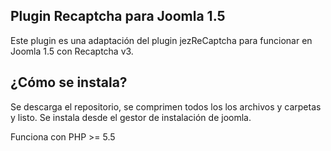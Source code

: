 Plugin Recaptcha para Joomla 1.5
----------------------------

Este plugin es una adaptación del plugin jezReCaptcha para funcionar en Joomla 1.5 con Recaptcha v3.

¿Cómo se instala?
------------------------------

Se descarga el repositorio, se comprimen todos los los archivos y carpetas y listo. Se instala desde el gestor de instalación de joomla.

Funciona con PHP >= 5.5
